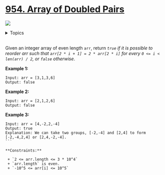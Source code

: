 # [954. Array of Doubled Pairs](https://leetcode-cn.com/problems/array-of-doubled-pairs/)

![](https://img.shields.io/badge/Difficulty-Medium-F8AF40.svg)

<details>
<summary>Topics</summary>

* [`Greedy`](https://leetcode.com/tag/greedy/)
* [`Array`](https://leetcode.com/tag/array/)
* [`Hash Table`](https://leetcode.com/tag/hash-table/)
* [`Sorting`](https://leetcode.com/tag/sorting/)

</details>
<br />

Given an integer array of even length `arr`, return *`true` if it is possible to reorder arr such that `arr[2 * i + 1] = 2 * arr[2 * i]` for every `0 <= i < len(arr) / 2`, or `false` otherwise*.

**Example 1:**

```
Input: arr = [3,1,3,6]
Output: false
```

**Example 2:**

```
Input: arr = [2,1,2,6]
Output: false
```

**Example 3:**

```
Input: arr = [4,-2,2,-4]
Output: true
Explanation: We can take two groups, [-2,-4] and [2,4] to form [-2,-4,2,4] or [2,4,-2,-4].
``` 

**Constraints:**

 + `2 <= arr.length <= 3 * 10^4`
 + `arr.length` is even.
 + `-10^5 <= arr[i] <= 10^5`
